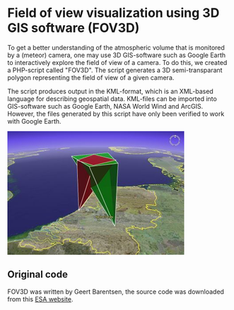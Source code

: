 # Field of view visualization using 3D GIS software (FOV3D)

To get a better understanding of the atmospheric volume that is monitored by a (meteor) camera, one may use 3D GIS-software such as Google Earth to interactively explore the field of view of a camera. To do this, we created a PHP-script called "FOV3D". The script generates a 3D semi-transparant polygon representing the field of view of a given camera.

The script produces output in the KML-format, which is an XML-based language for describing geospatial data. KML-files can be imported into GIS-software such as Google Earth, NASA World Wind and ArcGIS. However, the files generated by this script have only been verified to work with Google Earth.

![FOV3D](fov3d.jpg)

## Original code
FOV3D was written by Geert Barentsen, the source code was downloaded from this [ESA website](https://www.cosmos.esa.int/web/meteor/fov3d).
